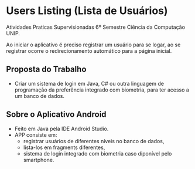 # Users Listing (Lista de Usuários)
Atividades Praticas Supervisionadas 6º Semestre Ciência da Computação UNIP.

Ao iniciar o aplicativo é preciso registrar um usuário para se logar, ao se registrar ocorre o redirecionamento automático para a página inicial.

## Proposta do Trabalho
* Criar um sistema de login em Java, C# ou outra linguagem de programação da preferência integrado com biometria, para ter acesso a um banco de dados.

## Sobre o Aplicativo Android
* Feito em Java pela IDE Android Studio.
* APP consiste em:
    * registrar usuários de diferentes níveis no banco de dados,
    * lista-los em fragments diferentes,
    * sistema de login integrado com biometria caso diponível pelo smartphone.